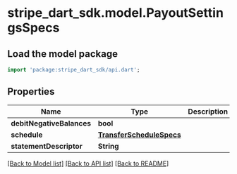 # stripe_dart_sdk.model.PayoutSettingsSpecs

## Load the model package
```dart
import 'package:stripe_dart_sdk/api.dart';
```

## Properties
Name | Type | Description | Notes
------------ | ------------- | ------------- | -------------
**debitNegativeBalances** | **bool** |  | [optional] 
**schedule** | [**TransferScheduleSpecs**](TransferScheduleSpecs.md) |  | [optional] 
**statementDescriptor** | **String** |  | [optional] 

[[Back to Model list]](../README.md#documentation-for-models) [[Back to API list]](../README.md#documentation-for-api-endpoints) [[Back to README]](../README.md)


